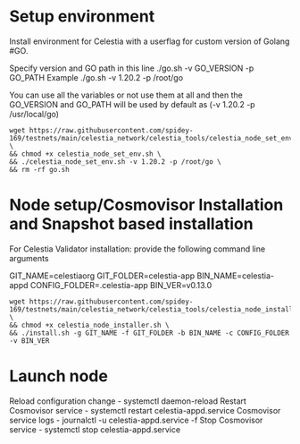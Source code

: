 # Setup environment

Install environment for Celestia with a userflag for custom version of Golang #GO.

Specify version and GO path in this line ./go.sh -v GO_VERSION -p GO_PATH
Example ./go.sh -v 1.20.2 -p /root/go

You can use all the variables or not use them at all and then the GO_VERSION and GO_PATH will be used by default as (-v 1.20.2 -p /usr/local/go)

```
wget https://raw.githubusercontent.com/spidey-169/testnets/main/celestia_network/celestia_tools/celestia_node_set_env.sh \
&& chmod +x celestia_node_set_env.sh \
&& ./celestia_node_set_env.sh -v 1.20.2 -p /root/go \
&& rm -rf go.sh
```


# Node setup/Cosmovisor Installation and Snapshot based installation

For Celestia Validator installation: provide the following command line arguments

GIT_NAME=celestiaorg
GIT_FOLDER=celestia-app
BIN_NAME=celestia-appd
CONFIG_FOLDER=.celestia-app
BIN_VER=v0.13.0

```
wget https://raw.githubusercontent.com/spidey-169/testnets/main/celestia_network/celestia_tools/celestia_node_installer.sh \
&& chmod +x celestia_node_installer.sh \
&& ./install.sh -g GIT_NAME -f GIT_FOLDER -b BIN_NAME -c CONFIG_FOLDER -v BIN_VER
```

# Launch node

Reload configuration change - systemctl daemon-reload
Restart Cosmovisor service - systemctl restart celestia-appd.service
Cosmovisor service logs - journalctl -u celestia-appd.service -f
Stop Cosmovisor service - systemctl stop celestia-appd.service